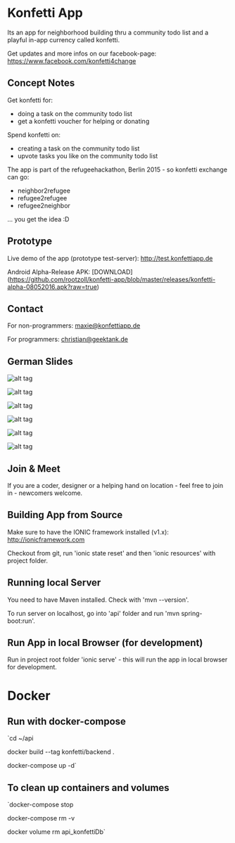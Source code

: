 # Konfetti App

Its an app for neighborhood building thru a community todo list and a playful in-app currency called konfetti.

Get updates and more infos on our facebook-page: https://www.facebook.com/konfetti4change

## Concept Notes

Get konfetti for:
- doing a task on the community todo list
- get a konfetti voucher for helping or donating

Spend konfetti on:
- creating a task on the community todo list
- upvote tasks you like on the community todo list

The app is part of the refugeehackathon, Berlin 2015 - so konfetti exchange can go:
- neighbor2refugee
- refugee2refugee
- refugee2neighbor

... you get the idea :D

## Prototype

Live demo of the app (prototype test-server): http://test.konfettiapp.de

Android Alpha-Release APK: [DOWNLOAD] (https://github.com/rootzoll/konfetti-app/blob/master/releases/konfetti-alpha-08052016.apk?raw=true)

## Contact

For non-programmers: maxie@konfettiapp.de

For programmers: christian@geektank.de

## German Slides

![alt tag](https://raw.githubusercontent.com/rootzoll/konfetti-app/master/concept/slides/1_de.png)

![alt tag](https://raw.githubusercontent.com/rootzoll/konfetti-app/master/concept/slides/2_de.png)

![alt tag](https://raw.githubusercontent.com/rootzoll/konfetti-app/master/concept/slides/3_de.png)

![alt tag](https://raw.githubusercontent.com/rootzoll/konfetti-app/master/concept/slides/4_de.png)

![alt tag](https://raw.githubusercontent.com/rootzoll/konfetti-app/master/concept/slides/5_de.png)

![alt tag](https://raw.githubusercontent.com/rootzoll/konfetti-app/master/concept/slides/6_de.png)

## Join & Meet

If you are a coder, designer or a helping hand on location - feel free to join in - newcomers welcome.


## Building App from Source

Make sure to have the IONIC framework installed (v1.x): http://ionicframework.com

Checkout from git, run 'ionic state reset' and then 'ionic resources' with project folder.


## Running local Server

You need to have Maven installed. Check with 'mvn --version'.

To run server on localhost, go into 'api' folder and run 'mvn spring-boot:run'.


## Run App in local Browser (for development)

Run in project root folder 'ionic serve' - this will run the app in local browser for development.


# Docker

## Run with docker-compose

`cd ~/api

docker build --tag konfetti/backend .

docker-compose up -d`

## To clean up containers and volumes
`docker-compose stop

docker-compose rm -v

docker volume rm api_konfettiDb`

